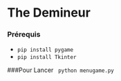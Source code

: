 # The Demineur

### Prérequis 
- ``` pip install pygame ```
- ``` pip install Tkinter ```

###Pour Lancer 
``` python menugame.py```